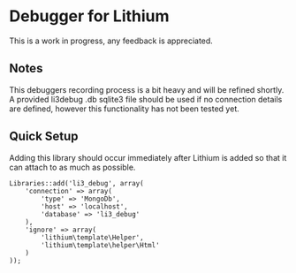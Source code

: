 # Debugger for Lithium

This is a work in progress, any feedback is appreciated.

## Notes

This debuggers recording process is a bit heavy and will be refined shortly. A provided li3debug
.db sqlite3 file should be used if no connection details are defined,
however this functionality has not been tested yet.

## Quick Setup

Adding this library should occur immediately after Lithium is added so that it can attach to as
much as possible.

    Libraries::add('li3_debug', array(
        'connection' => array(
            'type' => 'MongoDb',
            'host' => 'localhost',
            'database' => 'li3_debug'
        ),
        'ignore' => array(
            'lithium\template\Helper',
            'lithium\template\helper\Html'
        )
    ));